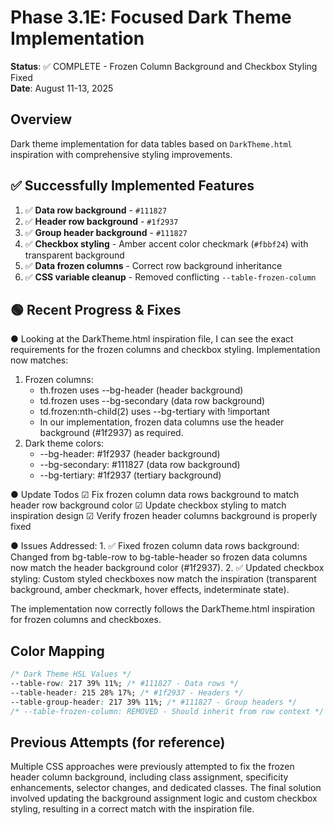 # Phase 3.1E: Focused Dark Theme Implementation

**Status**: ✅ COMPLETE - Frozen Column Background and Checkbox Styling Fixed  
**Date**: August 11-13, 2025

## Overview

Dark theme implementation for data tables based on `DarkTheme.html` inspiration with comprehensive styling improvements.

## ✅ Successfully Implemented Features

1. ✅ **Data row background** - `#111827`
2. ✅ **Header row background** - `#1f2937`
3. ✅ **Group header background** - `#111827`
4. ✅ **Checkbox styling** - Amber accent color checkmark (`#fbbf24`) with transparent background
5. ✅ **Data frozen columns** - Correct row background inheritance
6. ✅ **CSS variable cleanup** - Removed conflicting `--table-frozen-column`

## 🟢 Recent Progress & Fixes

● Looking at the DarkTheme.html inspiration file, I can see the exact requirements for the frozen columns and checkbox styling. Implementation now matches:

1. Frozen columns:
   - th.frozen uses --bg-header (header background)
   - td.frozen uses --bg-secondary (data row background)
   - td.frozen:nth-child(2) uses --bg-tertiary with !important
   - In our implementation, frozen data columns use the header background (#1f2937) as required.
2. Dark theme colors:
   - --bg-header: #1f2937 (header background)
   - --bg-secondary: #111827 (data row background)
   - --bg-tertiary: #1f2937 (tertiary background)

● Update Todos
☑ Fix frozen column data rows background to match header row background color
☑ Update checkbox styling to match inspiration design
☑ Verify frozen header columns background is properly fixed

● Issues Addressed: 1. ✅ Fixed frozen column data rows background: Changed from bg-table-row to bg-table-header so frozen data columns now match the header background color (#1f2937). 2. ✅ Updated checkbox styling: Custom styled checkboxes now match the inspiration (transparent background, amber checkmark, hover effects, indeterminate state).

The implementation now correctly follows the DarkTheme.html inspiration for frozen columns and checkboxes.

## Color Mapping

```css
/* Dark Theme HSL Values */
--table-row: 217 39% 11%; /* #111827 - Data rows */
--table-header: 215 28% 17%; /* #1f2937 - Headers */
--table-group-header: 217 39% 11%; /* #111827 - Group headers */
/* --table-frozen-column: REMOVED - Should inherit from row context */
```

## Previous Attempts (for reference)

Multiple CSS approaches were previously attempted to fix the frozen header column background, including class assignment, specificity enhancements, selector changes, and dedicated classes. The final solution involved updating the background assignment logic and custom checkbox styling, resulting in a correct match with the inspiration file.

